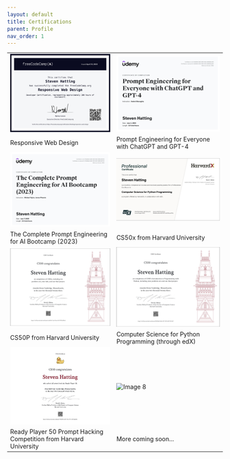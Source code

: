```yaml
---
layout: default
title: Certifications
parent: Profile
nav_order: 1
---
```


<table style="border: none;">
  <tr>
    <td><img src="/assets/images/image1.jpg" alt="Image 1"></td>
    <td><img src="/assets/images/image2.jpg" alt="Image 2"></td>
  </tr>
  <tr>
    <td>Responsive Web Design</td>
    <td>Prompt Engineering for Everyone with ChatGPT and GPT-4</td>
  </tr>
  <tr>
    <td><img src="/assets/images/image3.jpg" alt="Image 3"></td>
    <td><img src="/assets/images/image4.jpg" alt="Image 4"></td>
  </tr>
  <tr>
    <td>The Complete Prompt Engineering for AI Bootcamp (2023)</td>
    <td>CS50x from Harvard University</td>
  </tr>
  <tr>
    <td><img src="/assets/images/image5.jpg" alt="Image 5"></td>
    <td><img src="/assets/images/image6.jpg" alt="Image 6"></td>
  </tr>
  <tr>
    <td>CS50P from Harvard University</td>
    <td>Computer Science for Python Programming (through edX)</td>
  </tr>
  <tr>
    <td><img src="/assets/images/image7.jpg" alt="Image 7"></td>
    <td><img src="/assets/images/image8.jpg" alt="Image 8"></td>
  </tr>
  <tr>
    <td>Ready Player 50 Prompt Hacking Competition from Harvard University</td>
    <td>More coming soon...</td>
  </tr>
</table>
